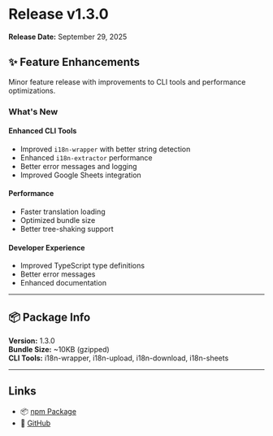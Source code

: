 # Release v1.3.0

**Release Date:** September 29, 2025

## ✨ Feature Enhancements

Minor feature release with improvements to CLI tools and performance optimizations.

### What's New

#### Enhanced CLI Tools

- Improved `i18n-wrapper` with better string detection
- Enhanced `i18n-extractor` performance
- Better error messages and logging
- Improved Google Sheets integration

#### Performance

- Faster translation loading
- Optimized bundle size
- Better tree-shaking support

#### Developer Experience

- Improved TypeScript type definitions
- Better error messages
- Enhanced documentation

---

## 📦 Package Info

**Version:** 1.3.0  
**Bundle Size:** ~10KB (gzipped)  
**CLI Tools:** i18n-wrapper, i18n-upload, i18n-download, i18n-sheets

---

## Links

- 📦 [npm Package](https://www.npmjs.com/package/i18nexus)
- 🐙 [GitHub](https://github.com/manNomi/i18nexus)

